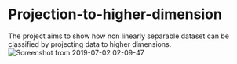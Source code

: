 # Projection-to-higher-dimension
The project aims to show how non linearly separable dataset can be classified by projecting data to higher dimensions.
![Screenshot from 2019-07-02 02-09-47](https://user-images.githubusercontent.com/29634363/60465374-90221880-9c6e-11e9-8047-f408bf8c88d0.png)


